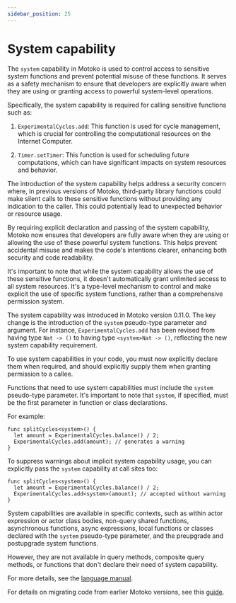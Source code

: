 ```yaml
---
sidebar_position: 25
---
```


# System capability

The `system` capability in Motoko is used to control access to sensitive system functions and prevent potential misuse of these functions.
It serves as a safety mechanism to ensure that developers are explicitly aware when they are using or granting access to powerful system-level operations.

Specifically, the system capability is required for calling sensitive functions such as:

1. `ExperimentalCycles.add`: This function is used for cycle management, which is crucial for controlling the computational resources on the Internet Computer.

2. `Timer.setTimer`: This function is used for scheduling future computations, which can have significant impacts on system resources and behavior.

The introduction of the system capability helps address a security concern where, in previous versions of Motoko, third-party library functions could make silent calls
to these sensitive functions without providing any indication to the caller.
This could potentially lead to unexpected behavior or resource usage.

By requiring explicit declaration and passing of the system capability, Motoko now ensures that developers are fully aware when they are using or allowing the use of these powerful system functions.
This helps prevent accidental misuse and makes the code's intentions clearer, enhancing both security and code readability.

It's important to note that while the system capability allows the use of these sensitive functions, it doesn't automatically grant unlimited access to all system resources.
It's a type-level mechanism to control and make explicit the use of specific system functions, rather than a comprehensive permission system.

The system capability was introduced in Motoko version 0.11.0.
The key change is the introduction of the `system` pseudo-type parameter and argument.
For instance, `ExperimentalCycles.add` has been revised from having type `Nat -> ()` to having type `<system>Nat -> ()`,
reflecting the new system capability requirement.

To use system capabilities in your code, you must now explicitly declare them when required,
and should explicitly supply them when granting permission to a callee.

Functions that need to use system capabilities must include the `system` pseudo-type parameter.
It's important to note that `system`, if specified, must be the first parameter in function or class declarations.

For example:

``` motoko no-repl
func splitCycles<system>() {
  let amount = ExperimentalCycles.balance() / 2;
  ExperimentalCycles.add(amount); // generates a warning
}
```

To suppress warnings about implicit system capability usage, you can
explicitly pass the `system` capability at call sites too:

``` motoko no-repl
func splitCycles<system>() {
  let amount = ExperimentalCycles.balance() / 2;
  ExperimentalCycles.add<system>(amount); // accepted without warning
}
```

System capabilities are available in specific contexts, such as within
actor expression or actor class bodies, non-query shared functions,
asynchronous functions, async expressions, local functions or classes
declared with the `system` pseudo-type parameter, and the preupgrade
and postupgrade system functions.

However, they are not available in query methods, composite query
methods, or functions that don't declare their need of system capability.

For more details, see the [language manual](../reference/language-manual#type-arguments).

For details on migrating code from earlier Motoko versions, see this [guide](../migration-guides/0.11.0-migration-guide).

